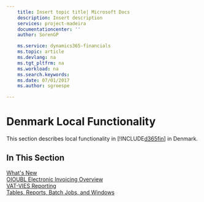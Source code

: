 ```yaml
---
    title: Insert topic title| Microsoft Docs
    description: Insert description
    services: project-madeira
    documentationcenter: ''
    author: SorenGP

    ms.service: dynamics365-financials
    ms.topic: article
    ms.devlang: na
    ms.tgt_pltfrm: na
    ms.workload: na
    ms.search.keywords:
    ms.date: 07/01/2017
    ms.author: sgroespe

---
```

# Denmark Local Functionality
This section describes local functionality in [!INCLUDE[d365fin](includes/d365fin_md.md)] in Denmark.  

## In This Section  
 [What's New](what-s-new.md)  
  [OIOUBL Electronic Invoicing Overview](oioubl-electronic-invoicing-overview.md)  
  [VAT-VIES Reporting](vat-vies-reporting.md)  
 [Tables, Reports, Batch Jobs, and Windows](tables-reports-batch-jobs-and-windows.md)
